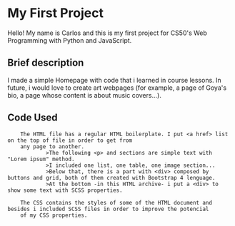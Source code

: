 # My First Project

Hello! My name is Carlos and this is my first project for CS50's Web Programming with Python and JavaScript.

## Brief description

I made a simple Homepage with code that i learned in course lessons. In future, i would love to create art webpages (for example, 
a page of Goya's bio, a page whose content is about music covers...). 

## Code Used

        The HTML file has a regular HTML boilerplate. I put <a href> list on the top of file in order to get from 
        any page to another.
                >The following <p> and sections are simple text with "Lorem ipsum" method.
                >I included one list, one table, one image section...
                >Below that, there is a part with <div> composed by buttons and grid, both of them created with Bootstrap 4 lenguage. 
                >At the bottom -in this HTML archive- i put a <div> to show some text with SCSS properties.
         
        The CSS contains the styles of some of the HTML document and besides i included SCSS files in order to improve the potencial
        of my CSS properties.

